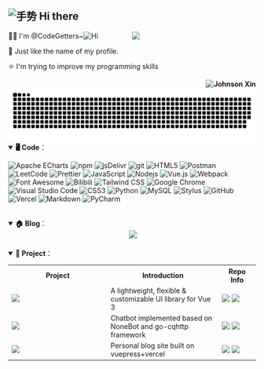 ## <img src="https://media.giphy.com/media/hvRJCLFzcasrR4ia7z/giphy.gif" width="25" alt="手势"> Hi there

<img align="right" width="50%" src="https://github-readme-stats.vercel.app/api?username=CodeGetters&show_icons=true&theme=buefy">

🙋‍♂️ I'm
@CodeGetters~<img src="https://emojis.slackmojis.com/emojis/images/1588866973/8934/hellokittydance.gif?1588866973" alt="Hi" width="30" />

👀 Just like the name of my profile.

⚛️ I'm trying to improve my programming skills
<br>
<h4>
<a href="https://github.com/CodeGetters">
<img align="right" src="https://count.getloli.com/get/@CodeGetters?theme=rule34" alt="Johnson Xin" />
</a>
</h3>

<br>

<img align="center" src="https://raw.githubusercontent.com/lyuly/lyuly/gh-pages/github-snake.svg"/>

<br>

<details open>
<summary> <b>🖥️ Code</b>：</summary>
<p>
  <img alt="Apache ECharts" src="https://img.shields.io/badge/-ECharts-AA344D?logo=Apache%20ECharts&logoColor=white" />
  <img alt="npm" src="https://img.shields.io/badge/-NPM-CB3837?logo=npm&logoColor=white" />
  <img alt="jsDelivr" src="https://img.shields.io/badge/-jsDelivr-E84D3D?logo=jsDelivr&logoColor=white" />
  <img alt="git" src="https://img.shields.io/badge/-Git-F05032?logo=git&logoColor=white" />
  <img alt="HTML5" src="https://img.shields.io/badge/-HTML5-E34F26?logo=html5&logoColor=white" />
  <img alt="Postman" src="https://img.shields.io/badge/-Postman-FF6C37?logo=Postman&logoColor=white" />
  <img alt="LeetCode" src="https://img.shields.io/badge/-LeetCode-FFA116?logo=LeetCode&logoColor=white" />
  <img alt="Prettier" src="https://img.shields.io/badge/-Prettier-F7B93E?logo=prettier&logoColor=white" />
  <img alt="JavaScript" src="https://img.shields.io/badge/-JavaScript-F7DF1E?logo=JavaScript&logoColor=white" />
  <img alt="Nodejs" src="https://img.shields.io/badge/-Nodejs-43853d?logo=Node.js&logoColor=white" />
  <img alt="Vue.js" src="https://img.shields.io/badge/-Vue.js-4FC08D?logo=Vue.js&logoColor=white" />
  <img alt="Webpack" src="https://img.shields.io/badge/-Webpack-8DD6F9?logo=webpack&logoColor=white" /> 
  <img alt="Font Awesome" src="https://img.shields.io/badge/-Font%20Awesome-528DD7?logo=Font%20Awesome&logoColor=white" />
  <img alt="Bilibili" src="https://img.shields.io/badge/-Bilibili-00A1D6?logo=Bilibili&logoColor=white" />
  <img alt="Tailwind CSS" src="https://img.shields.io/badge/-Tailwind%20CSS-06B6D4?logo=Tailwind%20CSS&logoColor=white" />
  <img alt="Google Chrome" src="https://img.shields.io/badge/-Chrome-4285F4?logo=Google%20Chrome&logoColor=white" />
  <img alt="Visual Studio Code" src="https://img.shields.io/badge/-VS%20Code-007ACC?logo=Visual%20Studio%20Code&logoColor=white" />
  <img alt="CSS3" src="https://img.shields.io/badge/-CSS3-1572B6?logo=CSS3&logoColor=white" />
  <img alt="Python" src="https://img.shields.io/badge/-Python-3776AB?logo=Python&logoColor=white" />
  <img alt="MySQL" src="https://img.shields.io/badge/-MySQL-4479A1?logo=MySQL&logoColor=white" />
  <img alt="Stylus" src="https://img.shields.io/badge/-Stylus-333333?logo=Stylus&logoColor=white" />
  <img alt="GitHub" src="https://img.shields.io/badge/-GitHub-181717?logo=GitHub&logoColor=white" />
  <img alt="Vercel" src="https://img.shields.io/badge/-Vercel-000000?logo=Vercel&logoColor=white" />
  <img alt="Markdown" src="https://img.shields.io/badge/-Markdown-000000?logo=Markdown&logoColor=white" />
  <img alt="PyCharm" src="https://img.shields.io/badge/-PyCharm-000000?logo=PyCharm&logoColor=white" />
</p>

</details>

<br>

<details open>
<summary> <b>🏠 Blog</b>：</summary>

<div align="center">
    <a href="https://reday.asia"><img src="https://svg.bookmark.style/api?url=https://reday.asia&mode=dark&style=horizontal" alt=""></a>
  <a href="https://reday.asia"><img src="https://cdn.jsdelivr.net/gh/CodeGetters/mapDepot@main/images/home.png"></a>
</div>

</details>

<br>

<details open>
<summary> <b>🔨 Project</b>：</summary>

<!-- 🎓 I am currently studying for a master's degree in mechanical and electronic engineering at NUAA.

🔬 My research topic is the optimal allocation of resources in industrial Internet cloud manufacturing.

💻 The project involved is the development of **enterprise service station(ESS)** in cloud manufacturing. -->

<table>
  <tr>
    <th width="40%">Project</th>
    <th width="45%">Introduction</th>
    <th width="15%">Repo Info</th>
  </tr>
  <tr>
    <td><a href="https://github.com/CodeGetters/wview"><img src="https://github-readme-stats.vercel.app/api/pin/?username=CodeGetters&repo=wview&theme=buefy"></a></td>
    <td>A lightweight, flexible & customizable UI library for Vue 3</td>
    <td><img src="https://img.shields.io/tokei/lines/github/CodeGetters/wview"> <img src="https://img.shields.io/github/last-commit/CodeGetters/wview"></td>
  </tr>
  <tr>
    <td><a href="https://github.com/CodeGetters/NoneBot-JohnsonX"><img src="https://github-readme-stats.vercel.app/api/pin/?username=CodeGetters&repo=NoneBot-JohnsonX&theme=buefy"></a></td>
    <td>Chatbot implemented based on NoneBot and go-cqhttp framework</td>
    <td><img src="https://img.shields.io/tokei/lines/github/CodeGetters/NoneBot-JohnsonX"> <img src="https://img.shields.io/github/last-commit/CodeGetters/NoneBot-JohnsonX"></td>
  </tr>
  <tr>
    <td><a href="https://github.com/CodeGetters/blogs"><img src="https://github-readme-stats.vercel.app/api/pin/?username=CodeGetters&repo=blogs&theme=buefy"></a></td>
    <td>Personal blog site built on vuepress+vercel</td>
    <td><img src="https://img.shields.io/tokei/lines/github/CodeGetters/blogs"> <img src="https://img.shields.io/github/last-commit/CodeGetters/blogs"></td>
  </tr>
</table>
</details>


[//]: # (blog：[![Blog]&#40;https://img.shields.io/badge/-Blog-07c160?logo=Micro.blog&logoColor=black&#41;]&#40;http://reday.asia&#41;)


[//]: # (<img src="https://github-readme-stats-zzy-eight.vercel.app/api/top-langs/?username=CodeGetters&layout=compact"/>)

[//]: # (![]&#40;https://github-readme-activity-graph.cyclic.app/graph?username=CodeGetters&theme=github&#41;)
<!---

CodeGetters/CodeGetters is a ✨ special ✨ repository because its `README.md` (this file) appears on your GitHub profile.

You can click the Preview link to take a look at your changes.

--->

